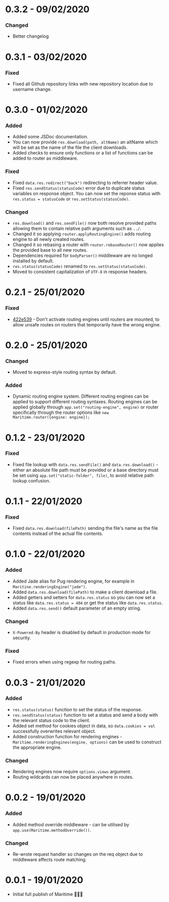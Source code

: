 # 0.3.2 - 09/02/2020

### Changed

- Better changelog

# 0.3.1 - 03/02/2020

### Fixed

- Fixed all Github repository links with new repository location due to username change.

# 0.3.0 - 01/02/2020

### Added

- Added some JSDoc documentation.
- You can now provide `res.download(path, altName)` an altName which will be set as the name of the file the client downloads.
- Added checks to ensure only functions or a list of functions can be added to router as middleware.

### Fixed

- Fixed `data.res.redirect("back")` redirecting to referrer header value.
- Fixed `res.sendStatus(statusCode)` error due to duplicate status variables on response object. You can now set the reponse status with `res.status = statusCode` or `res.setStatus(statusCode)`.

### Changed

- `res.download()` and `res.sendFile()` now both resolve provided paths allowing them to contain relative path arguments such as `../`.
- Changed it so applying `router.applyRoutingEngine()` adds routing engine to all newly created routes.
- Changed it so rebasing a router with `router.rebaseRouter()` now applies the provided base to all new routes.
- Dependencies required for `bodyParser()` middleware are no longed installed by default.
- `res.status(statusCode)` renamed to `res.setStatus(statusCode)`.
- Moved to consistent capitalization of `UTF-8` in response headers.

# 0.2.1 - 25/01/2020

### Fixed

- [422e539](https://github.com/TomPrograms/maritime/commit/5c060840a595c06775b1c07252fdb56571ea8dc8) - Don't activate routing engines until routers are mounted, to allow unsafe routes on routers that temporarily have the wrong engine.

# 0.2.0 - 25/01/2020

### Changed

- Moved to express-style routing syntax by default.

### Added

- Dynamic routing engine system. Different routing engines can be applied to support different routing syntaxes. Routing engines can be applied globally through `app.set("routing-engine", engine)` or router specifically through the router options like `new Maritime.router({engine: engine});`

# 0.1.2 - 23/01/2020

### Fixed

- Fixed file lookup with `data.res.sendFile()` and `data.res.download()` - either an absolute file path must be provided or a base directory must be set using `app.set("static-folder", file)`, to avoid relative path lookup confusion.

# 0.1.1 - 22/01/2020

### Fixed

- Fixed `data.res.download(filePath)` sending the file's name as the file contents instead of the actual file contents.

# 0.1.0 - 22/01/2020

### Added

- Added Jade alias for Pug rendering engine, for example in `Maritine.renderingEngine("jade")`.
- Added `data.res.download(filePath)` to make a client download a file.
- Added getters and setters for `data.res.status` so you can now set a status like `data.res.status = 404` or get the status like `data.res.status`.
- Added `data.res.send()` default parameter of an empty string.

### Changed

- `X-Powered-By` header is disabled by default in production mode for security.

### Fixed

- Fixed errors when using regexp for routing paths.

# 0.0.3 - 21/01/2020

### Added

- `res.status(status)` function to set the status of the response.
- `res.sendStatus(status)` function to set a status and send a body with the relevant status code to the client.
- Added set method for cookies object in data, so `data.cookies = val` successfully overwrites relevant object.
- Added construction function for rendering engines - `Maritime.renderingEngines(engine, options)` can be used to construct the appropriate engine.

### Changed

- Rendering engines now require `options.views` argument.
- Routing wildcards can now be placed anywhere in routes.

# 0.0.2 - 19/01/2020

### Added

- Added method override middleware - can be utilised by `app.use(Maritime.methodOverride())`.

### Changed

- Re-wrote request handler so changes on the req object due to middleware affects route matching.

# 0.0.1 - 19/01/2020

- Initial full publish of Maritime 🎉🎉🎉
